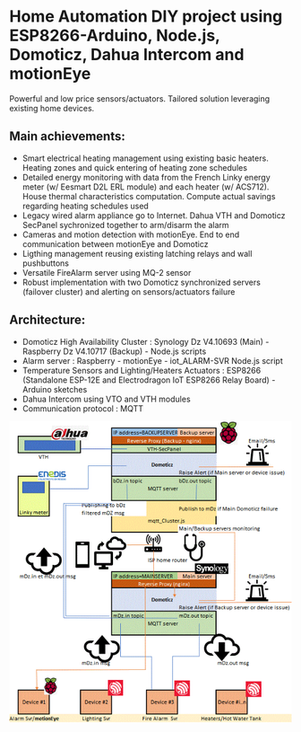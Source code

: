# Home Automation DIY project using ESP8266-Arduino, Node.js, Domoticz, Dahua Intercom and motionEye 
Powerful and low price sensors/actuators. Tailored solution leveraging existing home devices. 

## Main achievements:
  - Smart electrical heating management using existing basic heaters. Heating zones and quick entering of heating zone schedules 
  - Detailed energy monitoring with data from the French Linky energy meter (w/ Eesmart D2L ERL module) and each heater (w/ ACS712). House thermal characteristics computation. Compute actual savings regarding heating schedules used
  - Legacy wired alarm appliance go to Internet. Dahua VTH and Domoticz SecPanel sychronized together to arm/disarm the alarm
  - Cameras and motion detection with motionEye. End to end communication between motionEye and Domoticz 
  - Ligthing management reusing existing latching relays and wall pushbuttons
  - Versatile FireAlarm server using MQ-2 sensor
  - Robust implementation with two Domoticz synchronized servers (failover cluster) and alerting on sensors/actuators failure 

## Architecture:
  - Domoticz High Availability Cluster : Synology Dz V4.10693 (Main) - Raspberry Dz V4.10717 (Backup) - Node.js scripts
  - Alarm server : Raspberry - motionEye - iot_ALARM-SVR Node.js script
  - Temperature Sensors and Lighting/Heaters Actuators : ESP8266 (Standalone ESP-12E and Electrodragon IoT ESP8266 Relay Board) - Arduino sketches
  - Dahua Intercom using VTO and VTH modules
  - Communication protocol : MQTT

![Landscape Architecture](https://github.com/Antori91/Home_Automation/blob/master/Architecture%20Overview.GIF)
        

           
